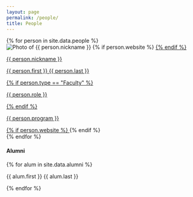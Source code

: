 ```yaml
---
layout: page
permalink: /people/
title: People
---
```


<div class="people-wrapper">
    {% for person in site.data.people %}
    <span style="display:none">{% increment people_count %}</span>
        <div class="person">
            <img class="person-pic" src="{{ person.pic }}" alt="Photo of {{ person.nickname }}">
            {% if person.website %}
            <a href="{{ person.website }}" target="_blank">
            {% endif %}
                <div class="person-details {{ person.type }}" id="{{ people_count }}" onmouseover="show({{ people_count }});" onmouseout="hide({{ people_count }});">
                    <p class="nickname is-visible">{{ person.nickname }}</p>
                    <div class="details">
                        <p class="details-fullname">{{ person.first }}&nbsp;{{ person.last }}</p>
                        {% if person.type == "Faculty" %}<p>{{ person.role }}</p>{% endif %}
                        <p>{{ person.program }}</p>
                    </div>
                </div>
            {% if person.website %}
            </a>
            {% endif %}
        </div>
    {% endfor %}
</div>

<h4 class="section-header">Alumni</h4>
<div class="alumni-wrapper">
    {% for alum in site.data.alumni %}
        <p>{{ alum.first }} {{ alum.last }}</p>
    {% endfor %}
</div>

<script>
    function show(element) {
        console.log(element);
        var person = document.getElementById(element);
        var details = person.getElementsByClassName("details");
        var nickname = person.getElementsByClassName("nickname");
 
        person.classList.add("is-visible");
        details[0].classList.add("is-visible");
        nickname[0].classList.remove("is-visible");
    }
    
    function hide(element) {
        var person = document.getElementById(element);
        var details = person.getElementsByClassName("details");
        var nickname = person.getElementsByClassName("nickname");
 
        person.classList.remove("is-visible");
        details[0].classList.remove("is-visible");
        nickname[0].classList.add("is-visible");
    }
</script>